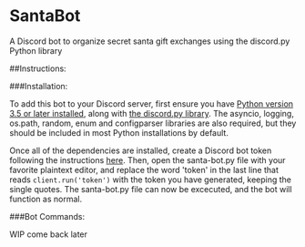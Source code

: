 # SantaBot

A Discord bot to organize secret santa gift exchanges using the discord.py Python library

##Instructions: 

###Installation:

To add this bot to your Discord server, first ensure you have [Python version 3.5 or later installed](https://www.python.org/downloads/), along with [the discord.py library](https://github.com/Rapptz/discord.py). The asyncio, logging, os.path, random, enum and configparser libraries are also required, but they should be included in most Python installations by default. 

Once all of the dependencies are installed, create a Discord bot token following the instructions [here](https://github.com/reactiflux/discord-irc/wiki/Creating-a-discord-bot-&-getting-a-token). Then, open the santa-bot.py file with your favorite plaintext editor, and replace the word 'token' in the last line that reads `client.run('token')` with the token you have generated, keeping the single quotes. The santa-bot.py file can now be excecuted, and the bot will function as normal.

###Bot Commands:

WIP come back later
